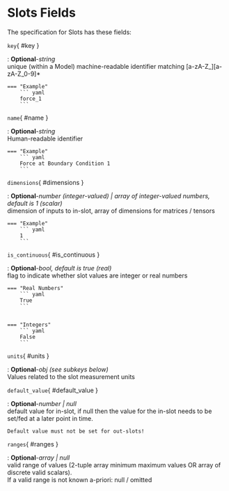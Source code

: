 <style>
  .md-content__button {
    display: none;
  }
</style>
# Slots Fields




The specification for Slots
has these fields:

`key`{ #key }

:   **Optional**-*string*<br>
    unique (within a Model) machine-readable identifier matching [a-zA-Z_][a-zA-Z_0-9]*


    === "Example"
        ``` yaml     
        force_1
        ```

`name`{ #name }

:   **Optional**-*string*<br>
    Human-readable identifier


    === "Example"
        ``` yaml     
        Force at Boundary Condition 1
        ```

`dimensions`{ #dimensions }

:   **Optional**-*number (integer-valued) | array of integer-valued numbers, default is 1 (scalar)*<br>
    dimension of inputs to in-slot, array of dimensions for matrices / tensors


    === "Example"
        ``` yaml     
        1
        ```

`is_continuous`{ #is_continuous }

:   **Optional**-*bool, default is true (real)*<br>
    flag to indicate whether slot values are integer or real numbers



    === "Real Numbers"
        ``` yaml     
        True
        ```


    === "Integers"
        ``` yaml     
        False
        ```


`units`{ #units }

:   **Optional**-*obj (see subkeys below)*<br>
    Values related to the slot measurement units

`default_value`{ #default_value }

:   **Optional**-*number | null*<br>
    default value for in-slot, if null then the value for the in-slot needs
    to be set/fed at a later point in time.

    Default value must not be set for out-slots!


`ranges`{ #ranges }

:   **Optional**-*array | null*<br>
    valid range of values (2-tuple array minimum maximum values OR array of discrete valid scalars).<br>If a valid range is not known a-priori: null / omitted

